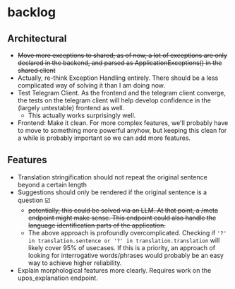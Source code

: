 # backlog



## Architectural

- ~~Move more exceptions to shared; as of now, a lot of exceptions are only declared in the backend,
and parsed as ApplicationExceptions() in the shared client~~
- Actually, re-think Exception Handling entirely. There should be a less complicated way of solving it than I am doing now.
- Test Telegram Client. As the frontend and the telegram client converge, the tests on the telegram client
will help develop confidence in the (largely untestable) frontend as well.
  - This actually works surprisingly well.
- Frontend: Make it clean. For more complex features, we'll probably have to move to something more powerful anyhow, but keeping this clean for a while is probably important so we can add more features.

## Features

- Translation stringification should not repeat the original sentence beyond a certain length
- Suggestions should only be rendered if the original sentence is a question ☑️
  - ~~potentially, this could be solved via an LLM. At that point, a /meta endpoint might make sense. This endpoint could
  also handle the language identification parts of the application.~~
  - The above approach is profoundly overcomplicated. Checking if `'?' in translation.sentence or '?' in translation.translation` will likely cover 95% of usecases. If this is a priority, an approach of looking for interrogative words/phrases would probably be an easy way to achieve higher reliability.
- Explain morphological features more clearly. Requires work on the upos_explanation endpoint.
